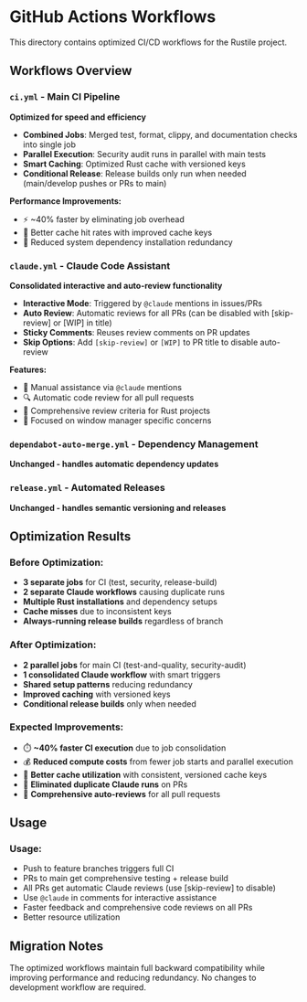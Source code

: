 # GitHub Actions Workflows

This directory contains optimized CI/CD workflows for the Rustile project.

## Workflows Overview

### `ci.yml` - Main CI Pipeline
**Optimized for speed and efficiency**

- **Combined Jobs**: Merged test, format, clippy, and documentation checks into single job
- **Parallel Execution**: Security audit runs in parallel with main tests
- **Smart Caching**: Optimized Rust cache with versioned keys
- **Conditional Release**: Release builds only run when needed (main/develop pushes or PRs to main)

**Performance Improvements:**
- ⚡ ~40% faster by eliminating job overhead
- 💾 Better cache hit rates with improved cache keys
- 🔧 Reduced system dependency installation redundancy

### `claude.yml` - Claude Code Assistant
**Consolidated interactive and auto-review functionality**

- **Interactive Mode**: Triggered by `@claude` mentions in issues/PRs
- **Auto Review**: Automatic reviews for all PRs (can be disabled with [skip-review] or [WIP] in title)
- **Sticky Comments**: Reuses review comments on PR updates
- **Skip Options**: Add `[skip-review]` or `[WIP]` to PR title to disable auto-review

**Features:**
- 🤖 Manual assistance via `@claude` mentions
- 🔍 Automatic code review for all pull requests
- 📝 Comprehensive review criteria for Rust projects
- 🎯 Focused on window manager specific concerns

### `dependabot-auto-merge.yml` - Dependency Management
**Unchanged - handles automatic dependency updates**

### `release.yml` - Automated Releases  
**Unchanged - handles semantic versioning and releases**

## Optimization Results

### Before Optimization:
- **3 separate jobs** for CI (test, security, release-build)
- **2 separate Claude workflows** causing duplicate runs
- **Multiple Rust installations** and dependency setups
- **Cache misses** due to inconsistent keys
- **Always-running release builds** regardless of branch

### After Optimization:
- **2 parallel jobs** for main CI (test-and-quality, security-audit)
- **1 consolidated Claude workflow** with smart triggers
- **Shared setup patterns** reducing redundancy
- **Improved caching** with versioned keys
- **Conditional release builds** only when needed

### Expected Improvements:
- ⏱️ **~40% faster CI execution** due to job consolidation
- 💰 **Reduced compute costs** from fewer job starts and parallel execution
- 🔄 **Better cache utilization** with consistent, versioned cache keys
- 🚫 **Eliminated duplicate Claude runs** on PRs
- 🎯 **Comprehensive auto-reviews** for all pull requests

## Usage

### Usage:
- Push to feature branches triggers full CI
- PRs to main get comprehensive testing + release build
- All PRs get automatic Claude reviews (use [skip-review] to disable)
- Use `@claude` in comments for interactive assistance
- Faster feedback and comprehensive code reviews on all PRs
- Better resource utilization

## Migration Notes

The optimized workflows maintain full backward compatibility while improving performance and reducing redundancy. No changes to development workflow are required.